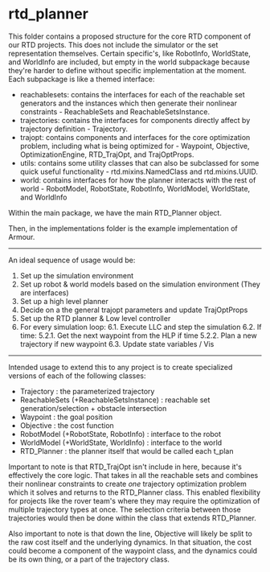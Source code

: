 # rtd_planner

This folder contains a proposed structure for the core RTD component of our RTD projects.
This does not include the simulator or the set representation themselves.
Certain specific's, like RobotInfo, WorldState, and WorldInfo are included, but empty in the world subpackage because they're harder to define without specific implementation at the moment.
Each subpackage is like a themed interface:

- reachablesets: contains the interfaces for each of the reachable set generators and the instances which then generate their nonlinear constraints - ReachableSets and ReachableSetsInstance.
- trajectories: contains the interfaces for components directly affect by trajectory definition - Trajectory.
- trajopt: contains components and interfaces for the core optimization problem, including what is being optimized for - Waypoint, Objective, OptimizationEngine, RTD_TrajOpt, and TrajOptProps.
- utils: contains some utility classes that can also be subclassed for some quick useful functionality - rtd.mixins.NamedClass and rtd.mixins.UUID.
- world: contains interfaces for how the planner interacts with the rest of world - RobotModel, RobotState, RobotInfo, WorldModel, WorldState, and WorldInfo

Within the main package, we have the main RTD_Planner object.

Then, in the implementations folder is the example implementation of Armour.

---

An ideal sequence of usage would be:

1. Set up the simulation environment
2. Set up robot & world models based on the simulation environment (They are interfaces)
3. Set up a high level planner
4. Decide on a the general trajopt parameters and update TrajOptProps
5. Set up the RTD planner & Low level controller
6. For every simulation loop:
    6.1. Execute LLC and step the simulation
    6.2. If time:
        5.2.1. Get the next waypoint from the HLP if time
        5.2.2. Plan a new trajectory if new waypoint
    6.3. Update state variables / Vis

---

Intended usage to extend this to any project is to create specialized versions of each of the following classes:

- Trajectory : the parameterized trajectory
- ReachableSets (+ReachableSetsInstance) : reachable set generation/selection + obstacle intersection
- Waypoint : the goal position
- Objective : the cost function
- RobotModel (+RobotState, RobotInfo) : interface to the robot
- WorldModel (+WorldState, WorldInfo) : interface to the world
- RTD_Planner : the planner itself that would be called each t_plan

Important to note is that RTD_TrajOpt isn't include in here, because it's effectively the core logic.
That takes in all the reachable sets and combines their nonlinear constraints to create *one* trajectory optimization problem which it solves and returns to the RTD_Planner class.
This enabled flexibility for projects like the rover team's where they may require the optimization of multiple trajectory types at once.
The selection criteria between those trajectories would then be done within the class that extends RTD_Planner.

Also important to note is that down the line, Objective will likely be split to the raw cost itself and the underlying dynamics.
In that situation, the cost could become a component of the waypoint class, and the dynamics could be its own thing, or a part of the trajectory class.

